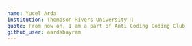 ```yaml
---
name: Yucel Arda 
institution: Thompson Rivers University 🚩
quote: From now on, I am a part of Anti Coding Coding Club
github_user: aardabayram
---
```

